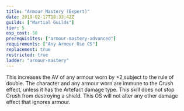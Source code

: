 ```yaml
---
title: "Armour Mastery (Expert)"
date: 2019-02-17T18:33:42Z
guilds: ["Martial Guilds"]
tier: 5
osp_cost: 50
prerequisites: ["armour-mastery-advanced"]
requirements: ["Any Armour Use CS"]
replacement: true
restricted: true
ladder: "armour-mastery"
---
```

This increases the AV of any armour worn by +2,subject to the rule of double. The character and any armour worn are immune to the Crush effect, unless it has the Artefact damage type. This skill does not stop Crush from destroying a shield. This OS will not alter any other damage effect that ignores armour.